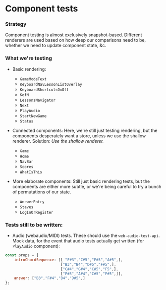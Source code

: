 # Component tests

### Strategy

Component testing is almost exclusively snapshot-based. Different renderers are
used based on how deep our comparisons need to be, whether we need to update 
component state, &c.

### What we're testing

* Basic rendering:
  * `GameModeText`
  * `KeyboardNavLessonListOverlay`
  * `KeyboardShortcutsOnOff`
  * `KofN`
  * `LessonsNavigator`
  * `Next`
  * `PlayAudio`
  * `StartNewGame`
  * `Status`

* Connected components:
  Here, we're still just testing rendering, but the components desperately want
  a store, unless we use the shallow renderer. Solution: _Use the shallow
  renderer._
  * `Game`
  * `Home`
  * `NavBar`
  * `Scores`
  * `WhatIsThis`

* More elaborate components:
  Still just basic rendering tests, but the components are either more subtle,
  or we're being careful to try a bunch of permutations of our state.
  * `AnswerEntry`
  * `Staves`
  * `LogInOrRegister`

### Tests still to be written:

* Audio (webaudio/MIDI) tests. These should use the `web-audio-test-api`.
  Mock data, for the event that audio tests actually get written (for 
  `PlayAudio` component):
~~~javascript
const props = {
    introChordSequence: [[ "F#3","C#5","F#5","A#5",],
                         ["B3","B4","D#5","F#5",],
                         ["C#4","G#4","C#5","F5",],
                         ["F#3","A#4","C#5","F#5",]],
    answer: ["B3","F#4","B4","D#5",]
};
~~~

